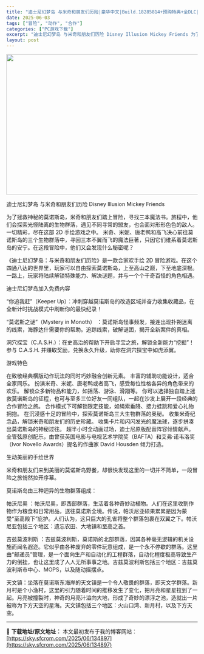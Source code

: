 ```yaml
---
title: "迪士尼幻梦岛 与米奇和朋友们历险|豪华中文|Build.18285814+预购特典+全DLC|解压即撸|"
date: 2025-06-03
tags: ["冒险", "动作", "合作"]
categories: ["PC游戏下载"]
excerpt: "迪士尼幻梦岛 与米奇和朋友们历险 Disney Illusion Mickey Friends 为了拯救神秘的莫诺斯岛，米奇和朋友们踏上冒险，寻找三本魔法书。旅程中，他们会探索光怪陆离的生物群落，遇见不同寻常的盟友，也会面对形形色色的敌人。一切精彩，尽在这部 2D 手绘游戏之中。 米奇、米妮、唐老鸭&hellip;"
layout: post
---
```


<img class="aligncenter size-full wp-image-134520" src="https://sky.sfcrom.com/wp-content/uploads/2025/05/2025053102431756.webp" alt="" width="660" height="370" />

迪士尼幻梦岛 与米奇和朋友们历险 Disney Illusion Mickey Friends

为了拯救神秘的莫诺斯岛，米奇和朋友们踏上冒险，寻找三本魔法书。旅程中，他们会探索光怪陆离的生物群落，遇见不同寻常的盟友，也会面对形形色色的敌人。一切精彩，尽在这部 2D 手绘游戏之中。
米奇、米妮、唐老鸭和高飞决心前往莫诺斯岛的三个生物群落中，寻回三本不翼而飞的魔法巨著，只因它们维系着莫诺斯岛的安宁。在这段冒险中，他们又会发现什么秘密呢？

《迪士尼幻梦岛：与米奇和朋友们历险》是一款合家欢手绘 2D 冒险游戏。在这个四通八达的世界里，玩家可以自由探索莫诺斯岛，上至高山之巅，下至地底深根。一路上，玩家将陆续解锁特殊能力、解决谜题，并与一个个千奇百怪的角色相遇。

迪士尼幻梦岛加入免费内容

“你追我赶”（Keeper Up）：冲刺穿越莫诺斯岛的改造区域并奋力收集收藏品，在全新计时挑战模式中刷新你的最快纪录！

“莫诺斯之谜”（Mystery in Monoth） ：莫诺斯岛怪事频发，接连出现扑朔迷离的线索，海豚达什需要你的帮助。追踪线索，破解谜团，揭开全新案件的真相。

洞穴探宝（C.A.S.H.）：在史高治的帮助下开启寻宝之旅，解锁全新能力“挖掘”！参与 C.A.S.H. 并赚取奖励，兑换永久升级，助你在洞穴探宝中如虎添翼。

游戏特色

在致敬经典横版动作玩法的同时巧妙融合创新元素。
丰富的辅助功能设计，适合全家同乐。
扮演米奇、米妮、唐老鸭或者高飞，感受每位性格各异的角色带来的欢乐。
解锁众多新物品和能力，如摇荡、游泳、滑翔等。
你可以选择独自踏上拯救莫诺斯岛的征程，也可与至多三位好友一同组队，一起在沙发上展开一段经典的合作冒险之旅。
合作模式下可解锁限定技能，如绳索垂降、接力蛙跳和爱心礼物拥抱。
在沉浸感十足的冒险中，探索莫诺斯岛三大生物群落的奥秘。
收集米奇纪念品，解锁米奇和朋友们的历史珍藏。
收集卡片和闪闪发光的魔法球，逐步拼凑出莫诺斯岛的神秘过往。
超半小时全动画过场，迪士尼原版配音阵容倾情献声。
全管弦原创配乐，由曾获英国电影与电视艺术学院奖（BAFTA）和艾弗·诺韦洛奖（Ivor Novello Awards）提名的作曲家 David Housden 倾力打造。

生动美丽的手绘世界

米奇和朋友们来到美丽的莫诺斯岛野餐，却很快发现这里的一切并不简单，一段冒险之旅悄然拉开序幕。

莫诺斯岛由三种迥异的生物群落组成：

帕沃尼奥 ：帕沃尼奥，即西部群落，生活着各种奇妙动植物。人们在这里收割作物作为粮食和日常用品，送往莫诺斯全境。传说，帕沃尼亚硕果累累是因为蒙受“至高殿下”庇护。人们认为，这只巨大的孔雀将整个群落包裹在双翼之下。帕沃尼亚包括三个地区：遗忘农田、大地镇和至高之首。

吉兹莫波利斯 ：吉兹莫波利斯，莫诺斯的北部群落，因其各种毫无逻辑的机关设施而闻名遐迩。它似乎由各种废弃的零件玩意组成，是一个永不停歇的群落。这里由“邮递员”管理，是一个面向生产和自动化的工程群落，自动化程度极高导致生产力的倒挂，也让这里成了人人无所事事之地。吉兹莫波利斯包括三个地区：吉兹莫波利斯市中心、MOPS，以及随动摇摆点。

天文镇：坐落在莫诺斯东海岸的天文镇是一个令人敬畏的群落，即天文学群落。新月村是个小渔村，这里的引力随着时间的推移发生了变化，把月亮和星星拉到了一起。月亮被撞裂时，神奇的月亮汁溢向大地，形成了奇妙的漂浮之池，造就出一片被称为下方天空的星海。天文镇包括三个地区：火山口湾、新月村，以及下方天空。

---
📖 **下载地址/原文地址：** 本文最初发布于我的博客网站：[https://sky.sfcrom.com/2025/06/134897](https://sky.sfcrom.com/2025/06/134897)
